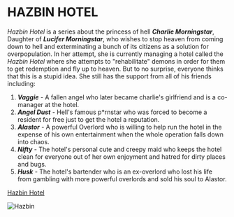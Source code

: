 # HAZBIN HOTEL

*Hazbin Hotel* is a series about the princess of hell ***Charlie Morningstar***, Daughter of ***Lucifer Morningstar***, who wishes to stop heaven from coming down to hell and exterminating a bunch of its citizens as a solution for overpopulation. In her attempt, she is currently managing a hotel called the *Hazbin Hotel* where she attempts to "rehabilitate" demons in order for them to get redemption and fly up to heaven. But to no surprise, everyone thinks that this is a stupid idea. She still has the support from all of his friends including:

1. ***Vaggie*** - A fallen angel who later became charlie's girlfriend and is a co-manager at the hotel.
2. ***Angel Dust*** - Hell's famous p*rnstar who was forced to become a resident for free just to get the hotel a reputation. 
3. ***Alastor*** - A powerful Overlord who is willing to help run the hotel in the expense of his own entertainment when the whole operation falls down into chaos.
4. ***Nifty*** - The hotel's personal cute and creepy maid who keeps the hotel clean for everyone out of her own enjoyment and hatred for dirty places and bugs.
5. ***Husk*** - The hotel's bartender who is an ex-overlord who lost his life from gambling with more powerful overlords and sold his soul to Alastor.

[Hazbin Hotel](https://www.primevideo.com/-/fil/detail/Hazbin-Hotel/0HZWTBZYQQXYW48YBANMDM2MZE)

![Hazbin](https://github.com/Arakatze/app-dev/assets/169523071/f63653b7-9de5-46f4-ac95-0697b4dd674f)
